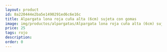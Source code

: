 ```yaml
---
layout: product
id: 8a220444e2ba5e1490291ed6c6e16c
title: Alpargata lona roja cuña alta (6cm) sujeta con gomas 
image: img/productos/alpargatas/Alpargata lona roja cuña alta (6cm) sujeta con gomas =25=rojo.webp
price: 25
tags: rojo
description: 
order: 0
---
```

